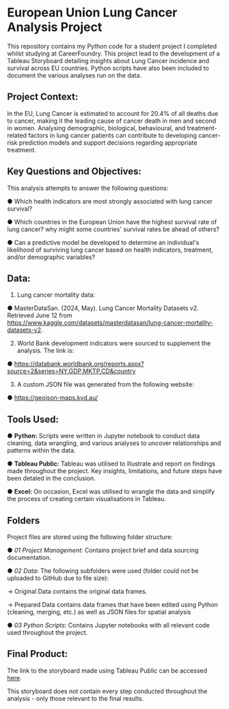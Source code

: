 # European Union Lung Cancer Analysis Project
This repository contains my Python code for a student project I completed whilst studying at CareerFoundry. This project lead to the development of a Tableau Storyboard detailing insights about Lung Cancer incidence and survival across EU countries. Python scripts have also been included to document the various analyses run on the data.

## Project Context:
In the EU, Lung Cancer is estimated to account for 20.4% of all deaths due to cancer, making it the leading cause of cancer death in men and second in women. Analysing demographic, biological, behavioural, and treatment-related factors in lung cancer patients can contribute to developing cancer-risk prediction models and support decisions regarding appropriate treatment.

## Key Questions and Objectives:
This analysis attempts to answer the following questions:

● Which health indicators are most strongly associated with lung cancer survival?

● Which countries in the European Union have the highest survival rate of lung cancer? why might some countries' survival rates be ahead of others?

● Can a predictive model be developed to determine an individual's likelihood of surviving lung cancer based on health indicators, treatment, and/or demographic variables?

## Data:

1) Lung cancer mortality data:

● MasterDataSan. (2024, May). Lung Cancer Mortality Datasets v2. Retrieved June 12 from https://www.kaggle.com/datasets/masterdatasan/lung-cancer-mortality-datasets-v2.

2) World Bank development indicators were sourced to supplement the analysis. The link is:

● https://databank.worldbank.org/reports.aspx?source=2&series=NY.GDP.MKTP.CD&country

3) A custom JSON file was generated from the following website:

● https://geojson-maps.kyd.au/

## Tools Used:

● **Python:** Scripts were written in Jupyter notebook to conduct data cleaning, data wrangling, and various analyses to uncover relationships and patterns within the data.

● **Tableau Public:** Tableau was utilised to illustrate and report on findings made throughout the project. Key insights, limitations, and future steps have been detaled in the conclusion.

● **Excel:** On occasion, Excel was utilised to wrangle the data and simplify the process of creating certain visualisations in Tableau.

## Folders
Project files are stored using the following folder structure:

● *01 Project Management*: Contains project brief and data sourcing documentation.

● *02 Data*: The following subfolders were used (folder could not be uploaded to GitHub due to file size):

  → Original Data contains the original data frames. 
  
  → Prepared Data contains data frames that have been edited using Python (cleaning, merging, etc.) as well as JSON files for spatial analysis

● *03 Python Scripts*: Contains Jupyter notebooks with all relevant code used throughout the project.

## Final Product:
The link to the storyboard made using Tableau Public can be accessed [here](https://public.tableau.com/views/AnalysisofLungCancerAcrosstheEuropeanUnion/StoryBoard?:language=en-US&:sid=&:redirect=auth&:display_count=n&:origin=viz_share_link).

This storyboard does not contain every step conducted throughout the analysis - only those relevant to the final results.

